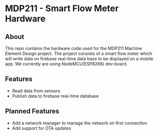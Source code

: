 # MDP211 - Smart Flow Meter Hardware
## About
This repo contains the hardware code used for the MDP211 Machine Element Design project. The project consists of a smart flow meter which will write data on firebase real-time data base to be displayed on a mobile app. We currently are using NodeMCU(ESP8266) dev-board.

## Features 
- Read data from sensors
- Publish data to firebase real-time database

## Planned Features
- Add a network manager to manage the network on first connection
- Add support for OTA updates
